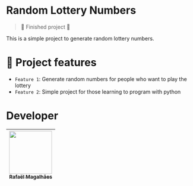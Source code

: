 <h1> Random Lottery Numbers </h1>



> :construction: Finished project :construction:


This is a simple project to generate random lottery numbers.


# :hammer: Project features

- `Feature 1`: Generate random numbers for people who want to play the lottery
- `Feature 2`: Simple project for those learning to program with python

# Developer
|[<img src="https://avatars.githubusercontent.com/u/106716539?v=4" width=115><br><sub>Rafaël Magalhães</sub>](https://github.com/magalhaes-rafael)
| :---: |
